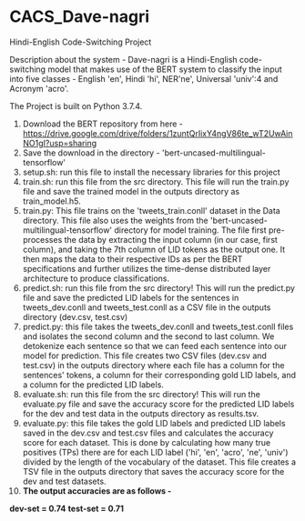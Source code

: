 # CACS_Dave-nagri

Hindi-English Code-Switching Project

Description about the system - 
Dave-nagri is a Hindi-English code-switching model that makes use of the BERT system to classify the input into five classes - English 'en', Hindi 'hi', NER'ne', Universal 'univ':4 and Acronym 'acro'. 

The Project is built on Python 3.7.4. 



1) Download the BERT repository from here - https://drive.google.com/drive/folders/1zuntQrIixY4ngV86te_wT2UwAinNO1gI?usp=sharing
2) Save the download in the directory - 'bert-uncased-multilingual-tensorflow'
3) setup.sh: run this file to install the necessary libraries for this project
4) train.sh: run this file from the src directory.  This file will run the train.py file and save the trained model in the outputs directory as
train_model.h5.
5) train.py: This file trains on the 'tweets_train.conll' dataset in the Data directory. This file also uses the weights from the 'bert-uncased-multilingual-tensorflow' directory for model training. The file first pre-processes the data by extracting the input column (in our case, first column), and taking the 7th column of LID tokens as the output one. It then maps the data to their respective IDs as per the BERT specifications and further utilizes the time-dense distributed layer architecture to produce classifications. 
6) predict.sh: run this file from the src directory!  This will run the predict.py file and save the predicted LID labels for the sentences in tweets_dev.conll and tweets_test.conll as a CSV file in the outputs directory (dev.csv, test.csv)
7) predict.py: this file takes the tweets_dev.conll and tweets_test.conll files and isolates the second column and the second to last column.  We detokenize each sentence so that we can feed each sentence into our model for prediction. This file creates two CSV files (dev.csv and test.csv) in the outputs directory where each file has a column for the sentences' tokens, a column for their corresponding gold LID labels, and a column for the predicted LID labels.
8) evaluate.sh: run this file from the src directory!  This will run the evaluate.py file and save the accuracy score for the predicted LID labels for the dev and test data in the outputs directory as results.tsv.
9) evaluate.py: this file takes the gold LID labels and predicted LID labels saved in the dev.csv and test.csv files and calculates the accuracy score for each dataset.  This is done by calculating how many true positives (TPs) there are for each LID label ('hi', 'en', 'acro', 'ne', 'univ') divided by the length of the vocabulary of the dataset.  This file creates a TSV file in the outputs directory that saves the accuracy score for the dev and test datasets.
10) **The output accuracies are as follows -**

**dev-set = 0.74**
**test-set = 0.71**





